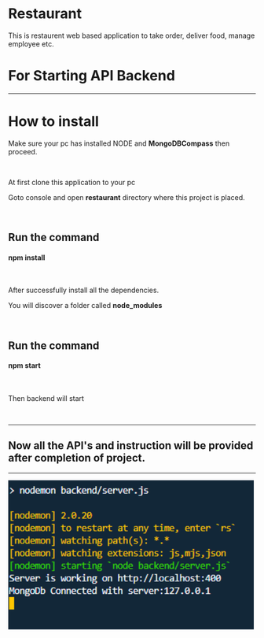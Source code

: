 # Restaurant
This is restaurent web based application to take order, deliver food, manage employee etc.
<br>
<h1>For Starting API Backend</h1>
<hr>
<h1>How to install</h1>
<p> Make sure your pc has installed NODE and <b>MongoDBCompass</b> then proceed.</p>
<br>
<p>At first clone this application to your pc</p>
<p>Goto console and open <b>restaurant</b> directory where this project is placed.</p>
<br>
<h2>Run the command</h2>
<h4>npm install</h4>
<br>
<p>After successfully install all the dependencies.</p>
<p>You will discover a folder called <b>node_modules</b></p>
<br>
<h2>Run the command</h2>
<h4>npm start</h4>
<br>
<p>Then backend will start</p>
<br>
<hr>
<h2>Now all the API's and instruction will be provided after completion of project.</h2>
<hr>

<img src="img/start.png" style="width: 500px;">